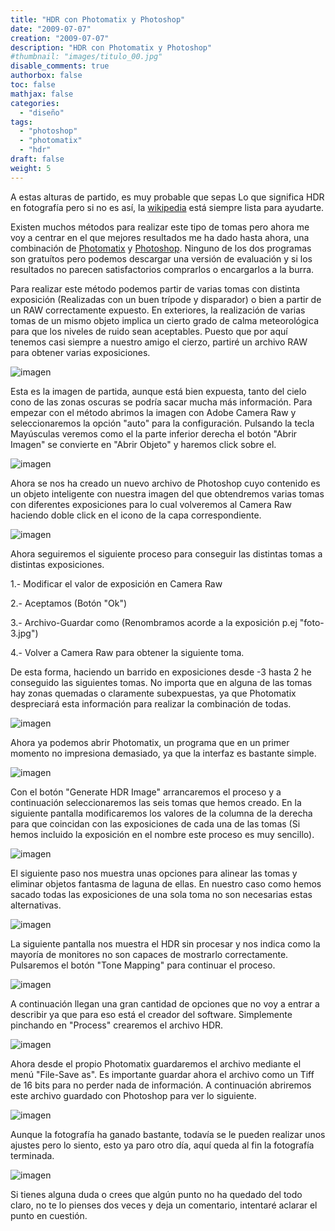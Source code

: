 ```yaml
---
title: "HDR con Photomatix y Photoshop"
date: "2009-07-07"
creation: "2009-07-07"
description: "HDR con Photomatix y Photoshop"
#thumbnail: "images/titulo_00.jpg"
disable_comments: true
authorbox: false
toc: false
mathjax: false
categories:
  - "diseño"
tags:
  - "photoshop"
  - "photomatix"
  - "hdr"
draft: false
weight: 5
---
```

A estas alturas de partido, es muy probable que sepas Lo que significa HDR en fotografía pero si no es así, la [wikipedia][1] está siempre lista para ayudarte.

Existen muchos métodos para realizar este tipo de tomas pero ahora me voy a centrar en el que mejores resultados me ha dado hasta ahora, una combinación de [Photomatix][2] y [Photoshop][3]. Ninguno de los dos programas son gratuítos pero podemos descargar una versión de evaluación y si los resultados no parecen satisfactorios comprarlos o encargarlos a la burra.

Para realizar este método podemos partir de varias tomas con distinta exposición (Realizadas con un buen trípode y disparador) o bien a partir de un RAW correctamente expuesto. En exteriores, la realización de varias tomas de un mismo objeto implica un cierto grado de calma meteorológica para que los niveles de ruido sean aceptables. Puesto que por aquí tenemos casi siempre a nuestro amigo el cierzo, partiré un archivo RAW para obtener varias exposiciones.

![imagen][11]
 
Esta es la imagen de partida, aunque está bien expuesta, tanto del cielo cono de las zonas oscuras se podría sacar mucha más información. Para empezar con el método abrimos la imagen con Adobe Camera Raw y seleccionaremos la opción "auto" para la configuración. Pulsando la tecla Mayúsculas veremos como el la parte inferior derecha el botón "Abrir Imagen" se convierte en "Abrir Objeto" y haremos click sobre el.

![imagen][12]

Ahora se nos ha creado un nuevo archivo de Photoshop cuyo contenido es un objeto inteligente con nuestra imagen del que obtendremos varias tomas con diferentes exposiciones para lo cual volveremos al Camera Raw haciendo doble click en el icono de la capa correspondiente.

![imagen][13]
  
Ahora seguiremos el siguiente proceso para conseguir las distintas tomas a distintas exposiciones.
     
1.- Modificar el valor de exposición en Camera Raw
     
2.- Aceptamos (Botón "Ok")
     
3.- Archivo-Guardar como (Renombramos acorde a la exposición p.ej "foto-3.jpg")
     
4.- Volver a Camera Raw para obtener la siguiente toma.

De esta forma, haciendo un barrido en exposiciones desde -3 hasta 2 he conseguido las siguientes tomas. No importa que en alguna de las tomas hay zonas quemadas o claramente subexpuestas, ya que Photomatix despreciará esta información para realizar la combinación de todas.

![imagen][15]
  
Ahora ya podemos abrir Photomatix, un programa que en un primer momento no impresiona demasiado, ya que la interfaz es bastante simple.

![imagen][14]

Con el botón "Generate HDR Image" arrancaremos el proceso y a continuación seleccionaremos las seis tomas que hemos creado. En la siguiente pantalla modificaremos los valores de la columna de la derecha para que coincidan con las exposiciones de cada una de las tomas (Si hemos incluido la exposición en el nombre este proceso es muy sencillo).

![imagen][16]

El siguiente paso nos muestra unas opciones para alinear las tomas y eliminar objetos fantasma de laguna de ellas. En nuestro caso como hemos sacado todas las exposiciones de una sola toma no son necesarias estas alternativas.

![imagen][17]

La siguiente pantalla nos muestra el HDR sin procesar y nos indica como la mayoría de monitores no son capaces de mostrarlo correctamente. Pulsaremos el botón "Tone Mapping" para continuar el proceso.

![imagen][18]
  
A continuación llegan una gran cantidad de opciones que no voy a entrar a describir ya que para eso está el creador del software. Simplemente pinchando en "Process" crearemos el archivo HDR.

![imagen][19]
  
Ahora desde el propio Photomatix guardaremos el archivo mediante el menú "File-Save as". Es importante guardar ahora el archivo como un Tiff de 16 bits para no perder nada de información. A continuación abriremos este archivo guardado con Photoshop para ver lo siguiente.

![imagen][20]
  
Aunque la fotografía ha ganado bastante, todavía se le pueden realizar unos ajustes pero lo siento, esto ya paro otro día, aquí queda al fin la fotografía terminada.

![imagen][21]
  
Si tienes alguna duda o crees que algún punto no ha quedado del todo claro, no te lo pienses dos veces y deja un comentario, intentaré aclarar el punto en cuestión.

[1]: http://es.wikipedia.org/wiki/High_Dynamic_Range_Rendering
[2]: http://www.hdrsoft.com/index.html
[3]: http://www.adobe.com/es/products/photoshop/photoshop/

[11]: /images/20090707_hdr_01.jpg
[12]: /images/20090707_hdr_02.jpg
[13]: /images/20090707_hdr_03.jpg
[14]: /images/20090707_hdr_04.jpg
[15]: /images/20090707_hdr_05.jpg
[16]: /images/20090707_hdr_06.jpg
[17]: /images/20090707_hdr_07.jpg
[18]: /images/20090707_hdr_08.jpg
[19]: /images/20090707_hdr_09.jpg
[20]: /images/20090707_hdr_10.jpg
[21]: /images/20090707_hdr_11.jpg